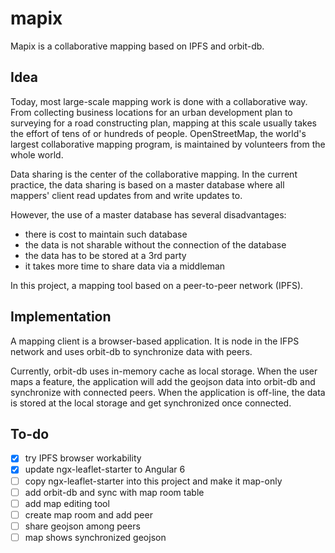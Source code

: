 # mapix

Mapix is a collaborative mapping based on IPFS and orbit-db.

## Idea

Today, most large-scale mapping work is done with a collaborative way. From collecting business locations for an urban development plan to surveying for a road constructing plan, mapping at this scale usually takes the effort of tens of or hundreds of people. OpenStreetMap, the world's largest collaborative mapping program, is maintained by volunteers from the whole world.

Data sharing is the center of the collaborative mapping. In the current practice, the data sharing is based on a master database where all mappers' client read updates from and write updates to.

However, the use of a master database has several disadvantages:
* there is cost to maintain such database
* the data is not sharable without the connection of the database
* the data has to be stored at a 3rd party
* it takes more time to share data via a middleman

In this project, a mapping tool based on a peer-to-peer network (IPFS).

## Implementation

A mapping client is a browser-based application. It is node in the IFPS network and uses orbit-db to synchronize data with peers.

Currently, orbit-db uses in-memory cache as local storage. When the user maps a feature, the application will add the geojson data into orbit-db and synchronize with connected peers. When the application is off-line, the data is stored at the local storage and get synchronized once connected.

## To-do

* [x] try IPFS browser workability
* [x] update ngx-leaflet-starter to Angular 6
* [ ] copy ngx-leaflet-starter into this project and make it map-only
* [ ] add orbit-db and sync with map room table
* [ ] add map editing tool
* [ ] create map room and add peer
* [ ] share geojson among peers
* [ ] map shows synchronized geojson
